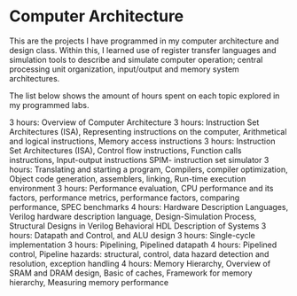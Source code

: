 # Computer Architecture

This are the projects I have programmed in my computer architecture and design class. Within this, I learned use of register transfer languages and simulation tools to describe and simulate computer operation; central processing unit organization, input/output and memory system architectures. 

The list below shows the amount of hours spent on each topic explored in my programmed labs. 

3 hours: Overview of Computer Architecture
3 hours: Instruction Set Architectures (ISA), Representing instructions on the computer, Arithmetical and logical instructions, Memory access instructions
3 hours: Instruction Set Architectures (ISA), Control flow instructions, Function calls instructions, Input-output instructions SPIM- instruction set simulator
3 hours: Translating and starting a program, Compilers, compiler optimization, Object code generation, assemblers, linking, Run-time execution environment
3 hours: Performance evaluation, CPU performance and its factors, performance metrics, performance factors, comparing performance, SPEC benchmarks
4 hours: Hardware Description Languages, Verilog hardware description language, Design-Simulation Process, Structural Designs in Verilog Behavioral HDL Description of Systems
3 hours: Datapath and Control, and ALU design
3 hours: Single-cycle implementation
3 hours: Pipelining, Pipelined datapath
4 hours: Pipelined control, Pipeline hazards: structural, control, data hazard detection and resolution, exception handling
4 hours: Memory Hierarchy, Overview of SRAM and DRAM design, Basic of caches, Framework for memory hierarchy, Measuring memory performance
